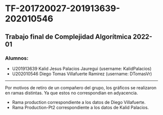 # TF-201720027-201913639-202010546

## Trabajo final de Complejidad Algorítmica 2022-01
### Alumnos:
- U201913639 Kalid Jesus Palacios Jauregui (username: KalidPalacios)
- U202010546 Diego Tomas Villafuerte Ramirez (username: DTomasVr)

------------------

Por motivos de retiro de un compañero del grupo, los gráficos se realizaron en ramas distintas. Ya que estos no correspondian en adyacencia.
- Rama production correspondiente a los datos de Diego Villafuerte.
- Rama Production-Pt2 correspondiente a los datos de Kalid Palacios.
